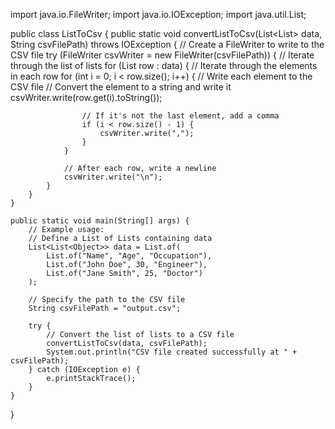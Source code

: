import java.io.FileWriter;
import java.io.IOException;
import java.util.List;

public class ListToCsv {
    public static void convertListToCsv(List<List<Object>> data, String csvFilePath) throws IOException {
        // Create a FileWriter to write to the CSV file
        try (FileWriter csvWriter = new FileWriter(csvFilePath)) {
            // Iterate through the list of lists
            for (List<Object> row : data) {
                // Iterate through the elements in each row
                for (int i = 0; i < row.size(); i++) {
                    // Write each element to the CSV file
                    // Convert the element to a string and write it
                    csvWriter.write(row.get(i).toString());
                    
                    // If it's not the last element, add a comma
                    if (i < row.size() - 1) {
                        csvWriter.write(",");
                    }
                }
                
                // After each row, write a newline
                csvWriter.write("\n");
            }
        }
    }

    public static void main(String[] args) {
        // Example usage:
        // Define a List of Lists containing data
        List<List<Object>> data = List.of(
            List.of("Name", "Age", "Occupation"),
            List.of("John Doe", 30, "Engineer"),
            List.of("Jane Smith", 25, "Doctor")
        );
        
        // Specify the path to the CSV file
        String csvFilePath = "output.csv";
        
        try {
            // Convert the list of lists to a CSV file
            convertListToCsv(data, csvFilePath);
            System.out.println("CSV file created successfully at " + csvFilePath);
        } catch (IOException e) {
            e.printStackTrace();
        }
    }
}
